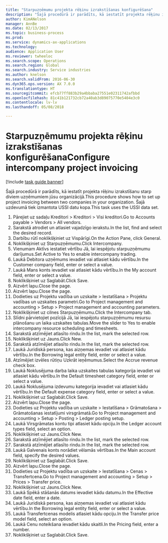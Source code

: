 ```yaml
--- 
title: "Starpuzņēmumu projekta rēķinu izrakstīšanas konfigurēšana"
description: "Šajā procedūrā ir parādīts, kā iestatīt projekta rēķinu izrakstīšanu starp diviem uzņēmumiem jūsu organizācijā."
author: KimANelson
manager: AnnBe
ms.date: 02/13/2017
ms.topic: business-process
ms.prod: 
ms.service: dynamics-ax-applications
ms.technology: 
audience: Application User
ms.reviewer: twheeloc
ms.search.scope: Operations
ms.search.region: Global
ms.search.industry: Service industries
ms.author: knelson
ms.search.validFrom: 2016-06-30
ms.dyn365.ops.version: AX 7.0.0
ms.translationtype: HT
ms.sourcegitcommit: efcb77ff883b29a4bbaba27551e02311742afbbd
ms.openlocfilehash: 81c41b121732cb72a40ab3d89075770e5404e3c0
ms.contentlocale: lv-lv
ms.lasthandoff: 05/08/2018

---
```

# <a name="configure-intercompany-project-invoicing"></a><span data-ttu-id="08a77-103">Starpuzņēmumu projekta rēķinu izrakstīšanas konfigurēšana</span><span class="sxs-lookup"><span data-stu-id="08a77-103">Configure intercompany project invoicing</span></span>

[!include [task guide banner](../../includes/task-guide-banner.md)]

<span data-ttu-id="08a77-104">Šajā procedūrā ir parādīts, kā iestatīt projekta rēķinu izrakstīšanu starp diviem uzņēmumiem jūsu organizācijā.</span><span class="sxs-lookup"><span data-stu-id="08a77-104">This procedure shows how to set up project invoicing between two companies in your organization.</span></span> <span data-ttu-id="08a77-105">Šajā uzdevumā tiek izmantota USSI datu kopa.</span><span class="sxs-lookup"><span data-stu-id="08a77-105">This task uses the USSI data set.</span></span>

1. <span data-ttu-id="08a77-106">Pārejiet uz sadaļu Kreditori > Kreditori > Visi kreditori.</span><span class="sxs-lookup"><span data-stu-id="08a77-106">Go to Accounts payable > Vendors > All vendors.</span></span>
2. <span data-ttu-id="08a77-107">Sarakstā atrodiet un atlasiet vajadzīgo ierakstu.</span><span class="sxs-lookup"><span data-stu-id="08a77-107">In the list, find and select the desired record.</span></span>
3. <span data-ttu-id="08a77-108">Darbību rūtī noklikšķiniet uz Vispārīgi.</span><span class="sxs-lookup"><span data-stu-id="08a77-108">On the Action Pane, click General.</span></span>
4. <span data-ttu-id="08a77-109">Noklikšķiniet uz Starpuzņēmumu.</span><span class="sxs-lookup"><span data-stu-id="08a77-109">Click Intercompany.</span></span>
5. <span data-ttu-id="08a77-110">Vienumam Aktīvs iestatiet vērtību Jā, lai iespējotu starpuzņēmumu darījumus.</span><span class="sxs-lookup"><span data-stu-id="08a77-110">Set Active to Yes to enable intercompany trading.</span></span>
6. <span data-ttu-id="08a77-111">Laukā Debitora uzņēmums ievadiet vai atlasiet kādu vērtību.</span><span class="sxs-lookup"><span data-stu-id="08a77-111">In the Customer company field, enter or select a value.</span></span>
7. <span data-ttu-id="08a77-112">Laukā Mans konts ievadiet vai atlasiet kādu vērtību.</span><span class="sxs-lookup"><span data-stu-id="08a77-112">In the My account field, enter or select a value.</span></span>
8. <span data-ttu-id="08a77-113">Noklikšķiniet uz Saglabāt.</span><span class="sxs-lookup"><span data-stu-id="08a77-113">Click Save.</span></span>
9. <span data-ttu-id="08a77-114">Aizvērt lapu.</span><span class="sxs-lookup"><span data-stu-id="08a77-114">Close the page.</span></span>
10. <span data-ttu-id="08a77-115">Aizvērt lapu.</span><span class="sxs-lookup"><span data-stu-id="08a77-115">Close the page.</span></span>
11. <span data-ttu-id="08a77-116">Dodieties uz Projektu vadība un uzskaite > Iestatīšana > Projektu vadības un uzskaites parametri.</span><span class="sxs-lookup"><span data-stu-id="08a77-116">Go to Project management and accounting > Setup > Project management and accounting parameters.</span></span>
12. <span data-ttu-id="08a77-117">Noklikšķiniet uz cilnes Starpuzņēmumu.</span><span class="sxs-lookup"><span data-stu-id="08a77-117">Click the Intercompany tab.</span></span>
13. <span data-ttu-id="08a77-118">Slīdni pārvietojiet pozīcijā Jā, lai iespējotu starpuzņēmumu resursu plānošanu un laika uzskaites tabulas.</span><span class="sxs-lookup"><span data-stu-id="08a77-118">Move the slider to Yes to enable intercompany resource scheduling and timesheets.</span></span>
14. <span data-ttu-id="08a77-119">Sarakstā atzīmējiet atlasīto rindu.</span><span class="sxs-lookup"><span data-stu-id="08a77-119">In the list, mark the selected row.</span></span>
15. <span data-ttu-id="08a77-120">Noklikšķiniet uz Jauns.</span><span class="sxs-lookup"><span data-stu-id="08a77-120">Click New.</span></span>
16. <span data-ttu-id="08a77-121">Sarakstā atzīmējiet atlasīto rindu.</span><span class="sxs-lookup"><span data-stu-id="08a77-121">In the list, mark the selected row.</span></span>
17. <span data-ttu-id="08a77-122">Laukā Juridiskā persona, kas aizņemas ievadiet vai atlasiet kādu vērtību.</span><span class="sxs-lookup"><span data-stu-id="08a77-122">In the Borrowing legal entity field, enter or select a value.</span></span>
18. <span data-ttu-id="08a77-123">Atzīmējiet izvēles rūtiņu Uzkrāt ieņēmumus.</span><span class="sxs-lookup"><span data-stu-id="08a77-123">Select the Accrue revenue check box.</span></span>
19. <span data-ttu-id="08a77-124">Laukā Noklusējuma darba laika uzskaites tabulas kategorija ievadiet vai atlasiet kādu vērtību.</span><span class="sxs-lookup"><span data-stu-id="08a77-124">In the Default timesheet category field, enter or select a value.</span></span>
20. <span data-ttu-id="08a77-125">Laukā Noklusējuma izdevumu kategorija ievadiet vai atlasiet kādu vērtību.</span><span class="sxs-lookup"><span data-stu-id="08a77-125">In the Default expense category field, enter or select a value.</span></span>
21. <span data-ttu-id="08a77-126">Noklikšķiniet uz Saglabāt.</span><span class="sxs-lookup"><span data-stu-id="08a77-126">Click Save.</span></span>
22. <span data-ttu-id="08a77-127">Aizvērt lapu.</span><span class="sxs-lookup"><span data-stu-id="08a77-127">Close the page.</span></span>
23. <span data-ttu-id="08a77-128">Dodieties uz Projektu vadība un uzskaite > Iestatīšana > Grāmatošana > Grāmatošanas iestatījumi virsgrāmatā.</span><span class="sxs-lookup"><span data-stu-id="08a77-128">Go to Project management and accounting > Setup > Posting > Ledger posting setup.</span></span>
24. <span data-ttu-id="08a77-129">Laukā Virsgrāmatas kontu tipi atlasiet kādu opciju.</span><span class="sxs-lookup"><span data-stu-id="08a77-129">In the Ledger account types field, select an option.</span></span>
25. <span data-ttu-id="08a77-130">Noklikšķiniet uz Jauns.</span><span class="sxs-lookup"><span data-stu-id="08a77-130">Click New.</span></span>
26. <span data-ttu-id="08a77-131">Sarakstā atzīmējiet atlasīto rindu.</span><span class="sxs-lookup"><span data-stu-id="08a77-131">In the list, mark the selected row.</span></span>
27. <span data-ttu-id="08a77-132">Sarakstā atzīmējiet atlasīto rindu.</span><span class="sxs-lookup"><span data-stu-id="08a77-132">In the list, mark the selected row.</span></span>
28. <span data-ttu-id="08a77-133">Laukā Galvenais konts norādiet vēlamās vērtības.</span><span class="sxs-lookup"><span data-stu-id="08a77-133">In the Main account field, specify the desired values.</span></span>
29. <span data-ttu-id="08a77-134">Noklikšķiniet uz Saglabāt.</span><span class="sxs-lookup"><span data-stu-id="08a77-134">Click Save.</span></span>
30. <span data-ttu-id="08a77-135">Aizvērt lapu.</span><span class="sxs-lookup"><span data-stu-id="08a77-135">Close the page.</span></span>
31. <span data-ttu-id="08a77-136">Dodieties uz Projektu vadība un uzskaite > Iestatīšana > Cenas > Transfertcena.</span><span class="sxs-lookup"><span data-stu-id="08a77-136">Go to Project management and accounting > Setup > Prices > Transfer price.</span></span>
32. <span data-ttu-id="08a77-137">Noklikšķiniet uz Jauns.</span><span class="sxs-lookup"><span data-stu-id="08a77-137">Click New.</span></span>
33. <span data-ttu-id="08a77-138">Laukā Spēkā stāšanās datums ievadiet kādu datumu.</span><span class="sxs-lookup"><span data-stu-id="08a77-138">In the Effective date field, enter a date.</span></span>
34. <span data-ttu-id="08a77-139">Laukā Juridiskā persona, kas aizņemas ievadiet vai atlasiet kādu vērtību.</span><span class="sxs-lookup"><span data-stu-id="08a77-139">In the Borrowing legal entity field, enter or select a value.</span></span>
35. <span data-ttu-id="08a77-140">Laukā Transfertcenas modelis atlasiet kādu opciju.</span><span class="sxs-lookup"><span data-stu-id="08a77-140">In the Transfer price model field, select an option.</span></span>
36. <span data-ttu-id="08a77-141">Laukā Cenu noteikšana ievadiet kādu skaitli.</span><span class="sxs-lookup"><span data-stu-id="08a77-141">In the Pricing field, enter a number.</span></span>
37. <span data-ttu-id="08a77-142">Noklikšķiniet uz Saglabāt.</span><span class="sxs-lookup"><span data-stu-id="08a77-142">Click Save.</span></span>


